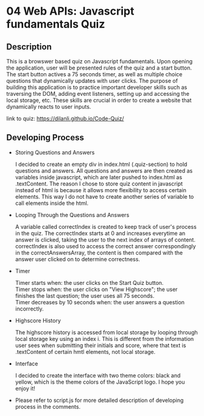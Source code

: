 # 04 Web APIs: Javascript fundamentals Quiz

## Description
This is a browswer based quiz on Javascript fundamentals. Upon opening the application, user will be presented rules of the quiz and a start button. The start button actives a 75 seconds timer, as well as multiple choice questions that dynamically updates with user clicks. 
The purpose of building this application is to practice important developer skills such as traversing the DOM, adding event listeners, setting up and accessing the local storage, etc. These skills are crucial in order to create a website that dynamically reacts to user inputs.

link to quiz: https://dilanli.github.io/Code-Quiz/

## Developing Process
- Storing Questions and Answers <br/>

    I decided to create an empty div in index.html (.quiz-section) to hold questions and answers. All questions and answers are then created as variables inside javascript, which are later pushed to index.html as .textContent. The reason I chose to store quiz content in javascript instead of html is because it allows more flexibility to access certain elements. This way I do not have to create another series of variable to call elements inside the html.

- Looping Through the Questions and Answers <br/>

    A variable called correctIndex is created to keep track of user's process in the quiz. The correctIndex starts at 0 and increases everytime an answer is clicked, taking the user to the next index of arrays of content. correctIndex is also used to access the correct answer correspondingly in the correctAnswersArray, the content is then compared with the answer user clicked on to determine correctness.

- Timer <br/>

    Timer starts when: the user clicks on the Start Quiz button.<br/>
    Timer stops when: the user clicks on "View Highscore"; the user finishes the last question; the user uses all 75 seconds.<br/>
    Timer decreases by 10 seconds when: the user answers a question incorrectly.

- Highscore History <br/>

    The highscore history is accessed from local storage by looping through local storage key using an index i. This is different from the information user sees when submitting their initials and score, where that text is .textContent of certain hmtl elements, not local storage.

- Interface <br/>

    I decided to create the interface with two theme colors: black and yellow, which is the theme colors of the JavaScript logo. I hope you enjoy it!

- Please refer to script.js for more detailed description of developing process in the comments.